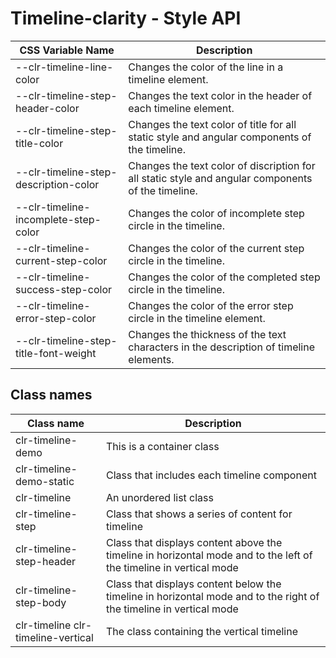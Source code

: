 # Timeline-clarity - Style API

| CSS Variable Name                | Description                                                  |
| -------------------------------- | -------------------------------------------------------|
| --clr-timeline-line-color        | Changes the color of the line in a timeline element.
| --clr-timeline-step-header-color | Changes the text color in the header of each timeline element.
| --clr-timeline-step-title-color  | Changes the text color of title for all static style and angular components of the timeline.
| --clr-timeline-step-description-color | Changes the text color of discription for all static style and angular components of the timeline.
| --clr-timeline-incomplete-step-color  | Changes the color of incomplete step circle in the timeline.
| --clr-timeline-current-step-color     | Changes the color of the current step circle in the timeline.
| --clr-timeline-success-step-color     | Changes the color of the completed step circle in the timeline.
| --clr-timeline-error-step-color       | Changes the color of the error step circle in the timeline element.
| --clr-timeline-step-title-font-weight | Changes the thickness of the text characters in the description of timeline elements.

## Class names

| Class name               | Description                              |
| ------------------------ | ---------------------------------------- |
| clr-timeline-demo        | This is a container class |
| clr-timeline-demo-static | Class that includes each timeline component |
| clr-timeline             | An unordered list class |
| clr-timeline-step        | Class that shows a series of content for timeline |
| clr-timeline-step-header | Class that displays content above the timeline in horizontal mode and to the left of the timeline in vertical mode |
| clr-timeline-step-body   | Class that displays content below the timeline in horizontal mode and to the right of the timeline in vertical mode |
| clr-timeline clr-timeline-vertical | The class containing the vertical timeline |